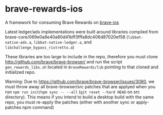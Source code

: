 # brave-rewards-ios

A framework for consuming Brave Rewards on [brave-ios](https://github.com/brave/brave-ios)

Latest ledger/ads implementations were built around libraries compiled from brave-core/069e0a6e40a80d41bff3fffa8dc406d87020ef58 (`libbat-native-ads.a`, `libbat-native-ledger.a`, and `libchallenge_bypass_ristretto.a`)

These libraries are too large to include in the repo, therefore you must clone http://github.com/brave/brave-browser/ and run the script `gen_rewards_libs.sh` located in `BraveRewards/lib` pointing to that cloned and initialized repo.

Warning: Due to https://github.com/brave/brave-browser/issues/3080, we must throw away all brave-browser/src patches that are applyed when you run `npm run init`/`npm sync -- --all` (`git reset --hard HEAD` on src directory). This means if you intend to build a desktop build with the same repo, you must re-apply the patches (either with another sync or apply-patches npm command)
